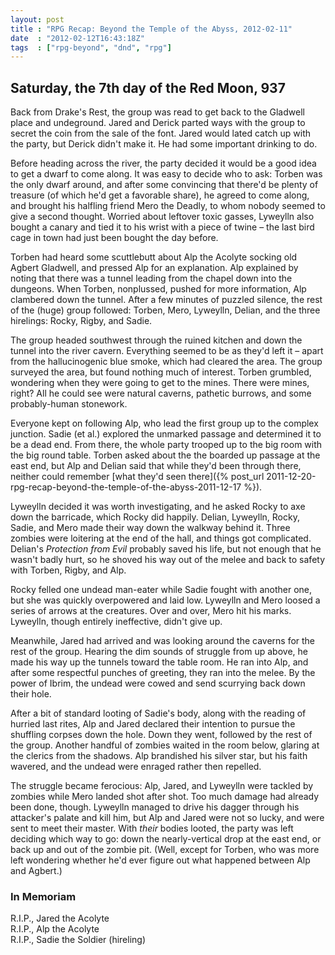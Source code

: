 ```yaml
---
layout: post
title : "RPG Recap: Beyond the Temple of the Abyss, 2012-02-11"
date  : "2012-02-12T16:43:18Z"
tags  : ["rpg-beyond", "dnd", "rpg"]
---
```

## Saturday, the 7th day of the Red Moon, 937

Back from Drake's Rest, the group was read to get back to the Gladwell place
and undeground.  Jared and Derick parted ways with the group to secret the coin
from the sale of the font.  Jared would lated catch up with the party, but
Derick didn't make it.  He had some important drinking to do.

Before heading across the river, the party decided it would be a good idea to
get a dwarf to come along.  It was easy to decide who to ask: Torben was the
only dwarf around, and after some convincing that there'd be plenty of treasure
(of which he'd get a favorable share), he agreed to come along, and brought his
halfling friend Mero the Deadly, to whom nobody seemed to give a second
thought.  Worried about leftover toxic gasses, Lyweylln also bought a canary
and tied it to his wrist with a piece of twine – the last bird cage in town had
just been bought the day before.

Torben had heard some scuttlebutt about Alp the Acolyte socking old Agbert
Gladwell, and pressed Alp for an explanation.  Alp explained by noting that
there was a tunnel leading from the chapel down into the dungeons.  When
Torben, nonplussed, pushed for more information, Alp clambered down the tunnel.
After a few minutes of puzzled silence, the rest of the (huge) group followed:
Torben, Mero, Lyweylln, Delian, and the three hirelings: Rocky, Rigby, and
Sadie.

The group headed southwest through the ruined kitchen and down the tunnel into
the river cavern.  Everything seemed to be as they'd left it – apart from the
hallucinogenic blue smoke, which had cleared the area.  The group surveyed the
area, but found nothing much of interest.  Torben grumbled, wondering when they
were going to get to the mines.  There were mines, right?  All he could see
were natural caverns, pathetic burrows, and some probably-human stonework.

Everyone kept on following Alp, who lead the first group up to the complex
junction.   Sadie (et al.) explored the unmarked passage and determined it to
be a dead end.  From there, the whole party trooped up to the big room with the
big round table.  Torben asked about the the boarded up passage at the east
end, but Alp and Delian said that while they'd been through there, neither
could remember [what they'd seen
there]({% post_url 2011-12-20-rpg-recap-beyond-the-temple-of-the-abyss-2011-12-17 %}).

Lyweylln decided it was worth investigating, and he asked Rocky to axe down the
barricade, which Rocky did happily.  Delian, Lyweylln, Rocky, Sadie, and Mero
made their way down the walkway behind it.  Three zombies were loitering at the
end of the hall, and things got complicated.  Delian's *Protection from Evil*
probably saved his life, but not enough that he wasn't badly hurt, so he shoved
his way out of the melee and back to safety with Torben, Rigby, and Alp.

Rocky felled one undead man-eater while Sadie fought with another one, but she
was quickly overpowered and laid low.  Lyweylln and Mero loosed a series of
arrows at the creatures.  Over and over, Mero hit his marks.  Lyweylln, though
entirely ineffective, didn't give up.

Meanwhile, Jared had arrived and was looking around the caverns for the rest of
the group.  Hearing the dim sounds of struggle from up above, he made his way
up the tunnels toward the table room.  He ran into Alp, and after some
respectful punches of greeting, they ran into the melee.  By the power of
Ibrim, the undead were cowed and send scurrying back down their hole.

After a bit of standard looting of Sadie's body, along with the reading of
hurried last rites, Alp and Jared declared their intention to pursue the
shuffling corpses down the hole.  Down they went, followed by the rest of the
group.  Another handful of zombies waited in the room below, glaring at the
clerics from the shadows.  Alp brandished his silver star, but his faith
wavered, and the undead were enraged rather then repelled.

The struggle became ferocious: Alp, Jared, and Lyweylln were tackled by zombies
while Mero landed shot after shot.  Too much damage had already been done,
though.  Lyweylln managed to drive his dagger through his attacker's palate and
kill him, but Alp and Jared were not so lucky, and were sent to meet their
master.  With *their* bodies looted, the party was left deciding which way to
go:  down the nearly-vertical drop at the east end, or back up and out of the
zombie pit.  (Well, except for Torben, who was more left wondering whether he'd
ever figure out what happened between Alp and Agbert.)

### In Memoriam

R.I.P., Jared the Acolyte  
R.I.P., Alp the Acolyte  
R.I.P., Sadie the Soldier (hireling)

